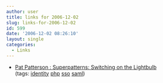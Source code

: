 ```yaml
---
author: user
title: links for 2006-12-02
slug: links-for-2006-12-02
id: 599
date: '2006-12-02 08:26:10'
layout: single
categories:
  - Links
---
```


*   [Pat Patterson : Superpatterns: Switching on the Lightbulb](http://blogs.sun.com/superpat/entry/switching_on_the_lightbulb)  
    (tags: [identity](http://del.icio.us/superpat/identity) [php](http://del.icio.us/superpat/php) [sso](http://del.icio.us/superpat/sso) [saml](http://del.icio.us/superpat/saml))  
